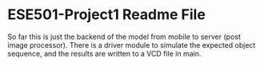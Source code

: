 # ESE501-Project1 Readme File
So far this is just the backend of the model from mobile to server (post image processor). There is a driver module to simulate the expected object sequence, and the results are written to a VCD file in main. 
